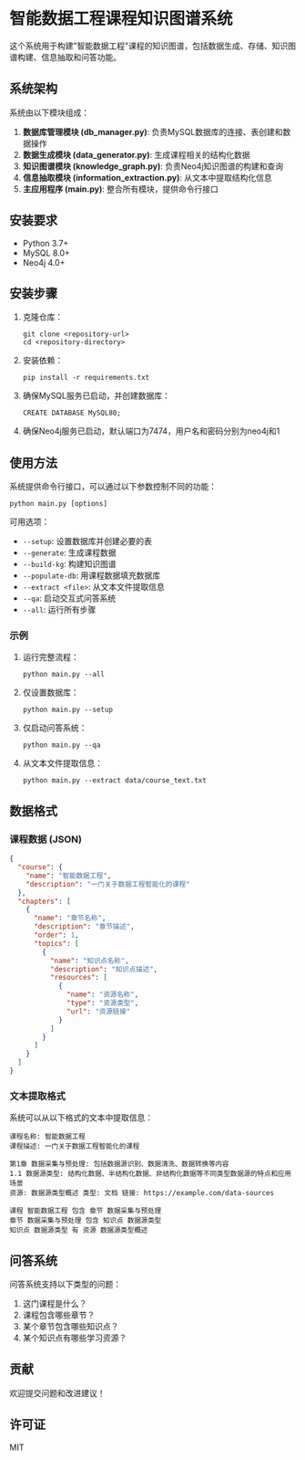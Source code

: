 # 智能数据工程课程知识图谱系统

这个系统用于构建"智能数据工程"课程的知识图谱，包括数据生成、存储、知识图谱构建、信息抽取和问答功能。

## 系统架构

系统由以下模块组成：

1. **数据库管理模块 (db_manager.py)**: 负责MySQL数据库的连接、表创建和数据操作
2. **数据生成模块 (data_generator.py)**: 生成课程相关的结构化数据
3. **知识图谱模块 (knowledge_graph.py)**: 负责Neo4j知识图谱的构建和查询
4. **信息抽取模块 (information_extraction.py)**: 从文本中提取结构化信息
5. **主应用程序 (main.py)**: 整合所有模块，提供命令行接口

## 安装要求

- Python 3.7+
- MySQL 8.0+
- Neo4j 4.0+

## 安装步骤

1. 克隆仓库：
   ```
   git clone <repository-url>
   cd <repository-directory>
   ```

2. 安装依赖：
   ```
   pip install -r requirements.txt
   ```

3. 确保MySQL服务已启动，并创建数据库：
   ```
   CREATE DATABASE MySQL80;
   ```

4. 确保Neo4j服务已启动，默认端口为7474，用户名和密码分别为neo4j和1

## 使用方法

系统提供命令行接口，可以通过以下参数控制不同的功能：

```
python main.py [options]
```

可用选项：

- `--setup`: 设置数据库并创建必要的表
- `--generate`: 生成课程数据
- `--build-kg`: 构建知识图谱
- `--populate-db`: 用课程数据填充数据库
- `--extract <file>`: 从文本文件提取信息
- `--qa`: 启动交互式问答系统
- `--all`: 运行所有步骤

### 示例

1. 运行完整流程：
   ```
   python main.py --all
   ```

2. 仅设置数据库：
   ```
   python main.py --setup
   ```

3. 仅启动问答系统：
   ```
   python main.py --qa
   ```

4. 从文本文件提取信息：
   ```
   python main.py --extract data/course_text.txt
   ```

## 数据格式

### 课程数据 (JSON)

```json
{
  "course": {
    "name": "智能数据工程",
    "description": "一门关于数据工程智能化的课程"
  },
  "chapters": [
    {
      "name": "章节名称",
      "description": "章节描述",
      "order": 1,
      "topics": [
        {
          "name": "知识点名称",
          "description": "知识点描述",
          "resources": [
            {
              "name": "资源名称",
              "type": "资源类型",
              "url": "资源链接"
            }
          ]
        }
      ]
    }
  ]
}
```

### 文本提取格式

系统可以从以下格式的文本中提取信息：

```
课程名称: 智能数据工程
课程描述: 一门关于数据工程智能化的课程

第1章 数据采集与预处理: 包括数据源识别、数据清洗、数据转换等内容
1.1 数据源类型: 结构化数据、半结构化数据、非结构化数据等不同类型数据源的特点和应用场景
资源: 数据源类型概述 类型: 文档 链接: https://example.com/data-sources

课程 智能数据工程 包含 章节 数据采集与预处理
章节 数据采集与预处理 包含 知识点 数据源类型
知识点 数据源类型 有 资源 数据源类型概述
```

## 问答系统

问答系统支持以下类型的问题：

1. 这门课程是什么？
2. 课程包含哪些章节？
3. 某个章节包含哪些知识点？
4. 某个知识点有哪些学习资源？

## 贡献

欢迎提交问题和改进建议！

## 许可证

MIT 
